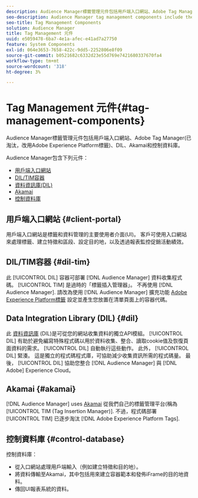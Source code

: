 ```yaml
---
description: Audience Manager標籤管理元件包括用戶端入口網站、Adobe Tag Manager(已淘汰，改用Adobe Experience Platform Launch)、DIL、Akamai和控制資料庫。
seo-description: Audience Manager tag management components include the client portal, Adobe Tag Manager (deprecated in favor of Adobe Experience Platform Launch), DIL, Akamai, and the control database.
seo-title: Tag Management Components
solution: Audience Manager
title: Tag Management 元件
uuid: e5059478-6ba7-4e1a-afec-e41ad7a27750
feature: System Components
exl-id: 064e3653-7658-422c-9dd5-2252806e8f09
source-git-commit: b0521682c6332d23e55d769e7421680337670fa4
workflow-type: tm+mt
source-wordcount: '318'
ht-degree: 3%

---
```


# Tag Management 元件{#tag-management-components}

Audience Manager標籤管理元件包括用戶端入口網站、Adobe Tag Manager(已淘汰，改用Adobe Experience Platform標籤)、DIL、Akamai和控制資料庫。

<!-- 

c_comptag.xml

 -->

Audience Manager包含下列元件：

* [用戶端入口網站](../../reference/system-components/components-tag-management.md#client-portal)
* [DIL/TIM容器](../../reference/system-components/components-tag-management.md#dil-tim)
* [資料資訊庫(DIL)](../../reference/system-components/components-tag-management.md#dil)
* [Akamai](../../reference/system-components/components-tag-management.md#akamai)
* [控制資料庫](../../reference/system-components/components-tag-management.md#control-database)

## 用戶端入口網站 {#client-portal}

用戶端入口網站是標籤和資料管理的主要使用者介面(UI)。 客戶可使用入口網站來處理標籤、建立特徵和區段、設定目的地，以及透過報表監控促銷活動績效。

## DIL/TIM容器 {#dil-tim}

此 [!UICONTROL DIL] 容器可部署 [!DNL Audience Manager] 資料收集程式碼。 [!UICONTROL TIM] 是過時的「標籤插入管理器」。 不再使用 [!DNL Audience Manager]. 請改為使用 [!DNL Audience Manager] 擴充功能 [Adobe Experience Platform標籤](https://experienceleague.adobe.com/docs/experience-platform/tags/extensions/adobe/audience-manager/overview.html) 設定並產生您放置在清單頁面上的容器代碼。

## Data Integration Library (DIL) {#dil}

此 [資料資訊庫](../../dil/dil-overview.md) (DIL)是可從您的網站收集資料的獨立API模組。 [!UICONTROL DIL] 有助於避免編寫特殊程式碼以用於資料收集、整合、讀取cookie值及恢復頁面資料的需求。 [!UICONTROL DIL] 自動執行這些動作。 此外， [!UICONTROL DIL] 緊湊。 這是獨立的程式碼程式庫，可協助減少收集資訊所需的程式碼量。 最後， [!UICONTROL DIL] 協助您整合 [!DNL Audience Manager] 與 [!DNL Adobe] Experience Cloud。

## Akamai {#akamai}

[!DNL Audience Manager] uses [Akamai](https://www.akamai.com/us/en/about/) 從我們自己的標籤管理平台(稱為 [!UICONTROL TIM (Tag Insertion Manager)]. 不過，程式碼部署 [!UICONTROL TIM] 已逐步淘汰 [!DNL Adobe Experience Platform Tags].

## 控制資料庫 {#control-database}

控制資料庫：

* 從入口網站處理用戶端輸入（例如建立特徵和目的地）。
* 將資料傳輸至Akamai，其中包括用來建立容器範本和發佈iFrame的目的地資料。
* 傳回UI報表系統的資料。
